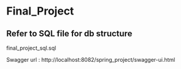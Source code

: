 # Final_Project
## Refer to SQL file for db structure
final_project_sql.sql

Swagger url : http://localhost:8082/spring_project/swagger-ui.html
